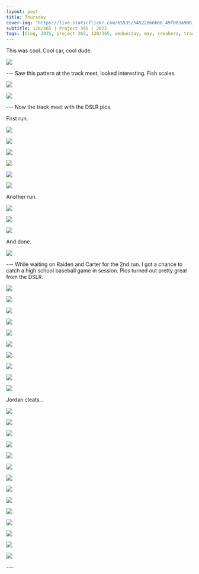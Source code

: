 ```yaml
---
layout: post
title: Thursday
cover-img: "https://live.staticflickr.com/65535/54522866668_49f003a908_h.jpg"
subtitle: 128/365 | Project 365 | 2025
tags: [blog, 2025, project 365, 128/365, wednesday, may, sneakers, track meet, cars, high school basebal]
---
```

<style>
  .intro-header.big-img {
    background-position:center; 
  }
</style>
This was cool. Cool car, cool dude.
<p class="post-img-wrap">
  <img src="https://live.staticflickr.com/65535/54525825691_f1e637867c_h.jpg">
</p>
---
Saw this pattern at the track meet, looked interesting. Fish scales.
<p class="post-img-wrap">
  <img src="https://live.staticflickr.com/65535/54507659200_875cedc832_h.jpg">
</p>
<p class="post-img-wrap">
  <img src="https://live.staticflickr.com/65535/54507493979_a36774927c_h.jpg">
</p>
---
Now the track meet with the DSLR pics.

First run.
<p class="post-img-wrap">
  <img src="https://live.staticflickr.com/65535/54522974975_3edb8c64de_h.jpg">
</p>
<p class="post-img-wrap">
  <img src="https://live.staticflickr.com/65535/54522868053_93716473f9_h.jpg">
</p>
<p class="post-img-wrap">
  <img src="https://live.staticflickr.com/65535/54522868008_08582311e9_h.jpg">
</p>
<p class="post-img-wrap">
  <img src="https://live.staticflickr.com/65535/54522974870_536f02b371_h.jpg">
</p>
<p class="post-img-wrap">
  <img src="https://live.staticflickr.com/65535/54522974725_e767c1808e_h.jpg">
</p>
<p class="post-img-wrap">
  <img src="https://live.staticflickr.com/65535/54521747157_44011949bc_h.jpg">
</p>
Another run. 
<p class="post-img-wrap">
  <img src="https://live.staticflickr.com/65535/54522615001_5911e1a336_h.jpg">
</p>
<p class="post-img-wrap">
  <img src="https://live.staticflickr.com/65535/54522866668_49f003a908_h.jpg">
</p>
<p class="post-img-wrap">
  <img src="https://live.staticflickr.com/65535/54522866573_d76f90e2ba_h.jpg">
</p>
And done.
<p class="post-img-wrap">
  <img src="https://live.staticflickr.com/65535/54522973185_d3f9297bbe_h.jpg">
</p>
---
While waiting on Raiden and Carter for the 2nd run. I got a chance to catch a high school baseball game in session. Pics turned out pretty great from the DSLR.
<p class="post-img-wrap">
  <img src="https://live.staticflickr.com/65535/54522974555_9821773d15_h.jpg">
</p>
<p class="post-img-wrap">
  <img src="https://live.staticflickr.com/65535/54522867653_d6c4119290_h.jpg">
</p>
<p class="post-img-wrap">
  <img src="https://live.staticflickr.com/65535/54522867568_5a0a375bff_h.jpg">
</p>
<p class="post-img-wrap">
  <img src="https://live.staticflickr.com/65535/54521746922_04ee52e2a3_h.jpg">
</p>
<p class="post-img-wrap">
  <img src="https://live.staticflickr.com/65535/54522615836_96b4bc2ffe_h.jpg">
</p>
<p class="post-img-wrap">
  <img src="https://live.staticflickr.com/65535/54522807859_70d15b7845_h.jpg">
</p>
<p class="post-img-wrap">
  <img src="https://live.staticflickr.com/65535/54521746822_669c6575d4_h.jpg">
</p>
<p class="post-img-wrap">
  <img src="https://live.staticflickr.com/65535/54522614691_aa11166f32_h.jpg">
</p>
<p class="post-img-wrap">
  <img src="https://live.staticflickr.com/65535/54522974260_4a03507c71_h.jpg">
</p>
<p class="post-img-wrap">
  <img src="https://live.staticflickr.com/65535/54522615731_ead3a33a1a_h.jpg">
</p>
Jordan cleats...
<p class="post-img-wrap">
  <img src="https://live.staticflickr.com/65535/54522867293_383ff3995d_h.jpg">
</p>
<p class="post-img-wrap">
  <img src="https://live.staticflickr.com/65535/54522974085_c37918403d_h.jpg">
</p>
<p class="post-img-wrap">
  <img src="https://live.staticflickr.com/65535/54522974060_6024ba1252_h.jpg">
</p>
<p class="post-img-wrap">
  <img src="https://live.staticflickr.com/65535/54522807514_4ff4c656b8_h.jpg">
</p>
<p class="post-img-wrap">
  <img src="https://live.staticflickr.com/65535/54522615481_1e832691ab_h.jpg">
</p>
<p class="post-img-wrap">
  <img src="https://live.staticflickr.com/65535/54522867158_16884602ff_h.jpg">
</p>
<p class="post-img-wrap">
  <img src="https://live.staticflickr.com/65535/54522807489_58a43dbf5a_h.jpg">
</p>
<p class="post-img-wrap">
  <img src="https://live.staticflickr.com/65535/54522615351_afc02203e5_h.jpg">
</p>
<p class="post-img-wrap">
  <img src="https://live.staticflickr.com/65535/54522807439_eb9defb7d8_h.jpg">
</p>
<p class="post-img-wrap">
  <img src="https://live.staticflickr.com/65535/54522807334_31dd23c0fd_h.jpg">
</p>
<p class="post-img-wrap">
  <img src="https://live.staticflickr.com/65535/54522866978_1e1d5300a2_h.jpg">
</p>
<p class="post-img-wrap">
  <img src="https://live.staticflickr.com/65535/54522973770_867de6166b_h.jpg">
</p>
<p class="post-img-wrap">
  <img src="https://live.staticflickr.com/65535/54522807244_418b4e56ea_h.jpg">
</p>
<p class="post-img-wrap">
  <img src="https://live.staticflickr.com/65535/54522866838_8a51e73730_h.jpg">
</p>
---
